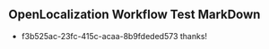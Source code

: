 ## OpenLocalization Workflow Test MarkDown

* f3b525ac-23fc-415c-acaa-8b9fdeded573 
thanks!



<!--HONumber=Feb16_HO3-->
